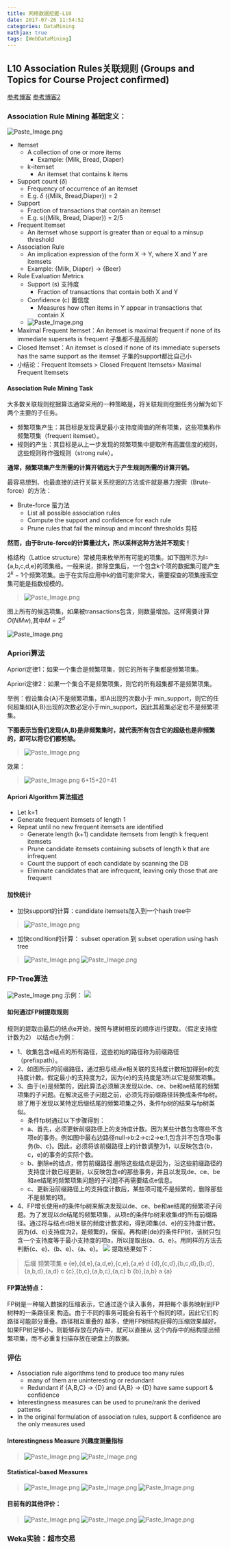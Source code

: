 ```yaml
---
title: 网络数据挖掘-L10
date: 2017-07-26 11:54:52
categories: DataMining
mathjax: true
tags: [WebDataMining]
---
```

<!--more-->
## L10 Association Rules关联规则 (Groups and Topics for Course Project confirmed)
[参考博客](http://blog.csdn.net/sshhiixx/article/details/45113907)
[参考博客2](http://blog.csdn.net/baimafujinji/article/details/53456931)
### Association Rule Mining 基础定义：
![Paste_Image.png](http://upload-images.jianshu.io/upload_images/2812342-e71d74f6e59c81e3.png?imageMogr2/auto-orient/strip%7CimageView2/2/w/1240)

* Itemset
    * A collection of one or more items
        * Example: {Milk, Bread, Diaper}
    * k-itemset
        * An itemset that contains k items
* Support count ($\delta$)
    * Frequency of occurrence of an itemset
    * E.g. $\delta$ ({Milk, Bread,Diaper}) = 2
* Support
    * Fraction of transactions that contain an itemset
    * E.g. s({Milk, Bread, Diaper}) = 2/5
* Frequent Itemset
    * An itemset whose support is greater than or equal to a minsup threshold
* Association Rule
    * An implication expression of the form
X -> Y, where X and Y are itemsets
    * Example: {Milk, Diaper} -> {Beer}
* Rule Evaluation Metrics
    * Support (s) 支持度
        * Fraction of transactions that contain both X and Y
    * Confidence (c) 置信度
        * Measures how often items in Y
appear in transactions that contain X
    * ![Paste_Image.png](http://upload-images.jianshu.io/upload_images/2812342-8407572b4b5c2c49.png?imageMogr2/auto-orient/strip%7CimageView2/2/w/1240)
* Maximal Frequent Itemset：An itemset is maximal frequent if none of its immediate supersets is frequent 子集都不是高频的
* Closed Itemset：An itemset is closed if none of its immediate supersets has the same support as the itemset 子集的support都比自己小
* 小结论：Frequent Itemsets > Closed Frequent Itemsets> Maximal Frequent Itemsets

#### Association Rule Mining Task 
大多数关联规则挖掘算法通常采用的一种策略是，将关联规则挖掘任务分解为如下两个主要的子任务。

* 频繁项集产生：其目标是发现满足最小支持度阈值的所有项集，这些项集称作频繁项集（frequent itemset）。
* 规则的产生：其目标是从上一步发现的频繁项集中提取所有高置信度的规则，这些规则称作强规则（strong rule）。

**通常，频繁项集产生所需的计算开销远大于产生规则所需的计算开销。**

最容易想到、也最直接的进行关联关系挖掘的方法或许就是暴力搜索（Brute-force）的方法：

* Brute-force 蛮力法
    * List all possible association rules
    * Compute the support and confidence for each rule
    * Prune rules that fail the minsup and minconf thresholds 剪枝
    
**然而，由于Brute-force的计算量过大，所以采样这种方法并不现实！**

格结构（Lattice structure）常被用来枚举所有可能的项集。如下图所示为I={a,b,c,d,e}的项集格。一般来说，排除空集后，一个包含k个项的数据集可能产生$2^k−1$个频繁项集。由于在实际应用中k的值可能非常大，需要探查的项集搜索空集可能是指数规模的。 
> ![Paste_Image.png](http://upload-images.jianshu.io/upload_images/2812342-e90f540c4e85a3ab.png?imageMogr2/auto-orient/strip%7CimageView2/2/w/1240)

图上所有的候选项集，如果被transactions包含，则数量增加。这样需要计算$O(NMw)$,其中$M=2^d$

![Paste_Image.png](http://upload-images.jianshu.io/upload_images/2812342-11e0ea3def1ade04.png?imageMogr2/auto-orient/strip%7CimageView2/2/w/1240)


### Apriori算法 
Apriori定律1：如果一个集合是频繁项集，则它的所有子集都是频繁项集。

Apriori定律2：如果一个集合不是频繁项集，则它的所有超集都不是频繁项集。

举例：假设集合{A}不是频繁项集，即A出现的次数小于 min_support，则它的任何超集如{A,B}出现的次数必定小于min_support，因此其超集必定也不是频繁项集。

**下图表示当我们发现{A,B}是非频繁集时，就代表所有包含它的超级也是非频繁的，即可以将它们都剪除。**
> ![Paste_Image.png](http://upload-images.jianshu.io/upload_images/2812342-69f23e1388da3e68.png?imageMogr2/auto-orient/strip%7CimageView2/2/w/1240)

效果：
> ![Paste_Image.png](http://upload-images.jianshu.io/upload_images/2812342-31870a71345472e2.png?imageMogr2/auto-orient/strip%7CimageView2/2/w/1240)
6+15+20=41

#### Apriori Algorithm 算法描述
* Let k=1
* Generate frequent itemsets of length 1
* Repeat until no new frequent itemsets are
identified
    * Generate length (k+1) candidate itemsets from length k
    frequent itemsets
    * Prune candidate itemsets containing subsets of length k
    that are infrequent
    * Count the support of each candidate by scanning the DB
    * Eliminate candidates that are infrequent, leaving only
    those that are frequent
#### 加快统计
* 加快support的计算：candidate itemsets加入到一个hash tree中
> ![Paste_Image.png](http://upload-images.jianshu.io/upload_images/2812342-841949b8bfd71693.png?imageMogr2/auto-orient/strip%7CimageView2/2/w/1240)

* 加快condition的计算： subset operation 到 subset operation using hash tree
> ![Paste_Image.png](http://upload-images.jianshu.io/upload_images/2812342-2ae21220ae0bcd51.png?imageMogr2/auto-orient/strip%7CimageView2/2/w/1240)
> ![Paste_Image.png](http://upload-images.jianshu.io/upload_images/2812342-a295dc7b13921c35.png?imageMogr2/auto-orient/strip%7CimageView2/2/w/1240)


### FP-Tree算法
![Paste_Image.png](http://upload-images.jianshu.io/upload_images/2812342-81d12ec0cde62af5.png?imageMogr2/auto-orient/strip%7CimageView2/2/w/1240)
示例：
![](http://upload-images.jianshu.io/upload_images/2812342-bbe9c58f8fd6efee?imageMogr2/auto-orient/strip%7CimageView2/2/w/1240)
#### 如何通过FP树提取规则

规则的提取由最后的结点e开始，按照与建树相反的顺序进行提取。（假定支持度计数为2）
以结点e为例：

* 1、收集包含e结点的所有路径，这些初始的路径称为前缀路径（prefixpath）。
* 2、如图所示的前缀路径，通过把与结点e相关联的支持度计数相加得到e的支持度计数。假定最小的支持度为2，因为{e}的支持度是3所以它是频繁项集。
* 3、由于{e}是频繁的，因此算法必须解决发现以de、ce、be和ae结尾的频繁项集的子问题。在解决这些子问题之前，必须先将前缀路径转换成条件fp树。除了用于发现以某特定后缀结尾的频繁项集之外，条件fp树的结果与fp树类似。
    * 条件fp树通过以下步骤得到：
    * a、首先，必须更新前缀路径上的支持度计数。因为某些计数包含哪些不含项e的事务。例如图中最右边路径null->b:2->c:2->e:1,包含并不包含项e事务{b、c}。因此，必须将该前缀路径上的计数调整为1，以反映包含{b，c，e}的事务的实际个数。
    * b、删除e的结点，修剪前缀路径.删除这些结点是因为，沿这些前缀路径的支持度计数已经更新，以反映包含e的那些事务，并且以发现de、ce、be和ae结尾的频繁项集问题的子问题不再需要结点e信息。
    * c、更新沿前缀路径上的支持度计数后，某些项可能不是频繁的，删除那些不是频繁的项。
* 4、FP增长使用e的条件fp树来解决发现以de、ce、be和ae结尾的频繁项子问题。为了发现以de结尾的频繁项集，从项e的条件fp树来收集d的所有前缀路径。通过将与结点d相关联的频度计数求和，得到项集{d、e}的支持度计数。因为{d、e}支持度为2，是频繁的，保留。再构建{de}的条件FP树，该树只包含一个支持度等于最小支持度的项a，所以提取出{a、d、e}。用同样的方法去判断{c、e}、{b、e}、{a、e}。
![](http://upload-images.jianshu.io/upload_images/2812342-1bd0bf89febb6f63?imageMogr2/auto-orient/strip%7CimageView2/2/w/1240)
提取结果如下：
> 后缀    频繁项集
e       {e},{d,e},{a,d,e},{c,e},{a,e}
d       {d},{c,d},{b,c,d},{b,d},{a,b,d},{a,d}
c       {c},{b,c},{a,b,c},{a,c}
b       {b},{a,b}
a       {a}

#### FP算法特点：
FP树是一种输入数据的压缩表示，它通过逐个读入事务，并把每个事务映射到FP树种的一条路径来
构造。由于不同的事务可能会有若干个相同的项，因此它们的路径可能部分重叠。路径相互重叠的
越多，使用FP树结构获得的压缩效果越好。如果FP树足够小，则能够存放在内存中，就可以直接从
这个内存中的结构提出频繁项集，而不必重复扫描存放在硬盘上的数据。


### 评估
* Association rule algorithms tend to produce too many rules
    * many of them are uninteresting or redundant
    * Redundant if {A,B,C} -> {D} and {A,B} -> {D} have same support & confidence
* Interestingness measures can be used to prune/rank the derived patterns
* In the original formulation of association rules, support &
confidence are the only measures used

#### Interestingness Measure 兴趣度测量指标
> ![Paste_Image.png](http://upload-images.jianshu.io/upload_images/2812342-f8bed253777a299a.png?imageMogr2/auto-orient/strip%7CimageView2/2/w/1240)
> ![Paste_Image.png](http://upload-images.jianshu.io/upload_images/2812342-b35e1f886893eca8.png?imageMogr2/auto-orient/strip%7CimageView2/2/w/1240)

#### Statistical-based Measures 
> ![Paste_Image.png](http://upload-images.jianshu.io/upload_images/2812342-f5a0743a6c9452ef.png?imageMogr2/auto-orient/strip%7CimageView2/2/w/1240)
> ![Paste_Image.png](http://upload-images.jianshu.io/upload_images/2812342-03b75781e1b3fc4b.png?imageMogr2/auto-orient/strip%7CimageView2/2/w/1240)
> ![Paste_Image.png](http://upload-images.jianshu.io/upload_images/2812342-5cb8e75761f07ba4.png?imageMogr2/auto-orient/strip%7CimageView2/2/w/1240)


#### 目前有的其他评价：
> ![Paste_Image.png](http://upload-images.jianshu.io/upload_images/2812342-20e3cf40cc6e7ca6.png?imageMogr2/auto-orient/strip%7CimageView2/2/w/1240)
> ![Paste_Image.png](http://upload-images.jianshu.io/upload_images/2812342-378e7e7015598d0e.png?imageMogr2/auto-orient/strip%7CimageView2/2/w/1240)
> ![Paste_Image.png](http://upload-images.jianshu.io/upload_images/2812342-8d036db2852d06ca.png?imageMogr2/auto-orient/strip%7CimageView2/2/w/1240)

### Weka实验：超市交易

